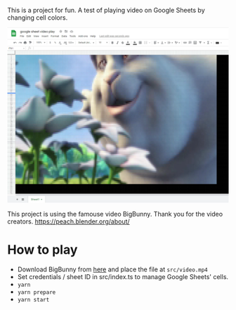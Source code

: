 This is a project for fun. A test of playing video on Google Sheets by changing cell colors.

![screenshot](./screenshot.png)

This project is using the famouse video BigBunny. Thank you for the video creators.
https://peach.blender.org/about/


# How to play
- Download BigBunny from [here](http://commondatastorage.googleapis.com/gtv-videos-bucket/sample/BigBuckBunny.mp4) and place the file at `src/video.mp4`
- Set credentials / sheet ID in src/index.ts to manage Google Sheets' cells.
- `yarn`
- `yarn prepare` 
- `yarn start`